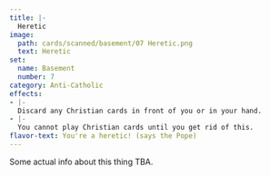 ```yaml
---
title: |-
  Heretic
image: 
  path: cards/scanned/basement/07 Heretic.png
  text: Heretic
set:
  name: Basement
  number: 7
category: Anti-Catholic
effects: 
- |-
  Discard any Christian cards in front of you or in your hand.
- |-
  You cannot play Christian cards until you get rid of this.
flavor-text: You're a heretic! (says the Pope)
---
```

Some actual info about this thing TBA.
